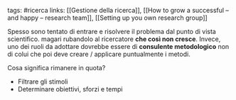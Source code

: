 tags: #ricerca 
links:  [[Gestione della ricerca]], [[How to grow a successful – and happy – research team]], [[Setting up you own research group]]

Spesso sono tentato di entrare e risolvere il problema dal punto di vista scientifico. magari rubandolo al ricercatore **che così non cresce**. Invece, uno dei ruoli da adottare dovrebbe essere di **consulente metodologico** non di colui che poi deve creare / applicare puntualmente i metodi.

Cosa significa rimanere in quota?
- Filtrare gli stimoli
- Determinare obiettivi, sforzi e tempi
